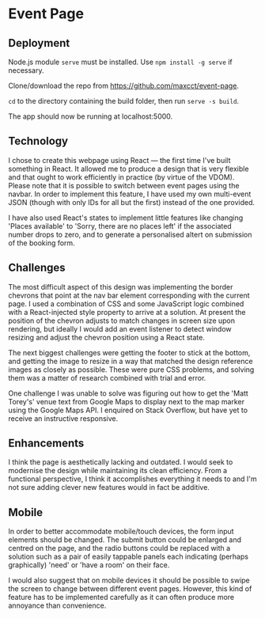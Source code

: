 # Event Page

## Deployment

Node.js module `serve` must be installed. Use `npm install -g serve` if necessary.

Clone/download the repo from https://github.com/maxcct/event-page.

`cd` to the directory containing the build folder, then run `serve -s build`.

The app should now be running at localhost:5000.


## Technology

I chose to create this webpage using React — the first time I've built something in React.
It allowed me to produce a design that is very flexible and that ought to work efficiently in
practice (by virtue of the VDOM). Please note that it is possible to switch between event
pages using the navbar. In order to implement this feature, I have used my own multi-event
JSON (though with only IDs for all but the first) instead of the one provided.

I have also used React's states to implement little features like changing 'Places available'
to 'Sorry, there are no places left' if the associated number drops to zero, and to generate
a personalised altert on submission of the booking form.

## Challenges

The most difficult aspect of this design was implementing the border chevrons that point at
the nav bar element corresponding with the current page. I used a combination of CSS and some
JavaScript logic combined with a React-injected style property to arrive at a solution. At
present the position of the chevron adjusts to match changes in screen size upon rendering,
but ideally I would add an event listener to detect window resizing and adjust the chevron
position using a React state.

The next biggest challenges were getting the footer to stick at the bottom, and getting the
image to resize in a way that matched the design reference images as closely as possible.
These were pure CSS problems, and solving them was a matter of research combined with trial
and error.

One challenge I was unable to solve was figuring out how to get the 'Matt Torey's' venue text
from Google Maps to display next to the map marker using the Google Maps API. I enquired on
Stack Overflow, but have yet to receive an instructive responsive.

## Enhancements

I think the page is aesthetically lacking and outdated. I would seek to modernise the design
while maintaining its clean efficiency. From a functional perspective, I think it accomplishes
everything it needs to and I'm not sure adding clever new features would in fact be additive.

## Mobile

In order to better accommodate mobile/touch devices, the form input elements should be changed.
The submit button could be enlarged and centred on the page, and the radio buttons could be
replaced with a solution such as a pair of easily tappable panels each indicating (perhaps
graphically) 'need' or 'have a room' on their face.

I would also suggest that on mobile devices it should be possible to swipe the screen to change
between different event pages. However, this kind of feature has to be implemented carefully as
it can often produce more annoyance than convenience.

